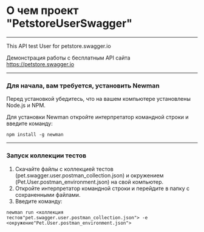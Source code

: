 # О чем проект "PetstoreUserSwagger"
_________________________________________________________________________________________

This API test User for petstore.swagger.io 

Демонстрация работы с бесплатным API сайта https://petstore.swagger.io
_________________________________________________________________________________________
### Для начала, вам требуется, установить Newman

Перед установкой убедитесь, что на вашем компьютере установлены Node.js и NPM.

Для установки Newman откройте интерпретатор командной строки и введите команду:

`npm install -g newman`  
_________________________________________________________________________________________
### Запуск коллекции тестов

1. Скачайте файлы с коллекцией тестов (pet.swagger.user.postman_collection.json) и окружением (Pet.User.postman_environment.json) на свой компьютер.
2. Откройте интерпретатор командной строки и перейдите в папку с сохраненными файлами.
3. Введите команду:

`newman run <коллекция тестов"pet.swagger.user.postman_collection.json"> -e <окружение"Pet.User.postman_environment.json">`


